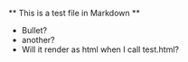 ** This is a test file in Markdown **

- Bullet?
- another?
- Will it render as html when I call test.html?
